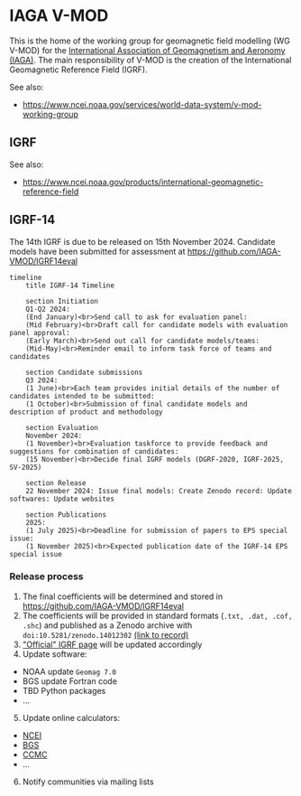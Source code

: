 # IAGA V-MOD

This is the home of the working group for geomagnetic field modelling (WG V-MOD) for the [International Association of Geomagnetism and Aeronomy (IAGA)](https://iaga-aiga.org/about/). The main responsibility of V-MOD is the creation of the International Geomagnetic Reference Field (IGRF).

See also:
- https://www.ncei.noaa.gov/services/world-data-system/v-mod-working-group

## IGRF

See also:
- https://www.ncei.noaa.gov/products/international-geomagnetic-reference-field

## IGRF-14

The 14th IGRF is due to be released on 15th November 2024. Candidate models have been submitted for assessment at https://github.com/IAGA-VMOD/IGRF14eval

```mermaid
timeline
    title IGRF-14 Timeline

    section Initiation
    Q1-Q2 2024:
    (End January)<br>Send call to ask for evaluation panel:
    (Mid February)<br>Draft call for candidate models with evaluation panel approval:
    (Early March)<br>Send out call for candidate models/teams:
    (Mid-May)<br>Reminder email to inform task force of teams and candidates

    section Candidate submissions
    Q3 2024:
    (1 June)<br>Each team provides initial details of the number of candidates intended to be submitted:
    (1 October)<br>Submission of final candidate models and description of product and methodology

    section Evaluation
    November 2024:
    (1 November)<br>Evaluation taskforce to provide feedback and suggestions for combination of candidates:
    (15 November)<br>Decide final IGRF models (DGRF-2020, IGRF-2025, SV-2025)

    section Release
    22 November 2024: Issue final models: Create Zenodo record: Update softwares: Update websites

    section Publications
    2025:
    (1 July 2025)<br>Deadline for submission of papers to EPS special issue:
    (1 November 2025)<br>Expected publication date of the IGRF-14 EPS special issue
```

### Release process

1. The final coefficients will be determined and stored in https://github.com/IAGA-VMOD/IGRF14eval
2. The coefficients will be provided in standard formats (`.txt, .dat, .cof, .shc`) and published as a Zenodo archive with `doi:10.5281/zenodo.14012302` [(link to record)](https://doi.org/10.5281/zenodo.14012302)
3. ["Official" IGRF page](https://www.ncei.noaa.gov/products/international-geomagnetic-reference-field) will be updated accordingly
4. Update software:
  - NOAA update `Geomag 7.0`
  - BGS update Fortran code
  - TBD Python packages
  - ...
5. Update online calculators:
  - [NCEI](https://www.ngdc.noaa.gov/geomag/calculators/magcalc.shtml?useFullSite=true)
  - [BGS](https://geomag.bgs.ac.uk/data_service/models_compass/igrf_calc.html)
  - [CCMC](https://ccmc.gsfc.nasa.gov/models/IGRF~13/)
  - ...
6. Notify communities via mailing lists
